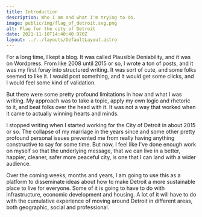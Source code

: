 ```yaml
---
title: Introduction
description: Who I am and what I'm trying to do.
image: public/img/flag_of_detroit.svg.png
alt: Flag for the city of Detroit
date: 2021-11-10T14:40:40.970Z
layout: ../../layouts/DefaultLayout.astro
---
```

For a long time, I kept a blog. It was called Plausible Deniability, and it was on Wordpress. From like 2008 until 2015 or so, I wrote a ton of posts, and it was my first foray into structured writing. It was sort of cute, and some folks seemed to like it. I would post something, and it would get some clicks, and I would feel some kind of validation.

But there were some pretty profound limitations in how and what I was writing. My approach was to take a topic, apply my own logic and rhetoric to it, and beat folks over the head with it. It was not a way that worked when it came to actually winning hearts and minds.

I stopped writing when I started working for the City of Detroit in about 2015 or so. The collapse of my marriage in the years since and some other pretty profound personal issues prevented me from really having anything constructive to say for some time. But now, I feel like I've done enough work on myself so that the underlying message, that we can live in a better, happier, cleaner, safer more peaceful city, is one that I can land with a wider audience.

Over the coming weeks, months and years, I am going to use this as a platform to disseminate ideas about how to make Detroit a more sustainable place to live for everyone. Some of it is going to have to do with infrastructure, economic development and housing. A lot of it will have to do with the cumulative experience of moving around Detroit in different areas, both geographic, social and professional.